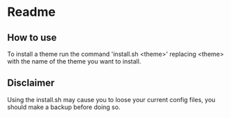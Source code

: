 # Readme
## How to use
To install a theme run the command 'install.sh \<theme\>' replacing \<theme\> with the name of the theme you want to install.
## Disclaimer
Using the install.sh may cause you to loose your current config files, you should make a backup before doing so.
